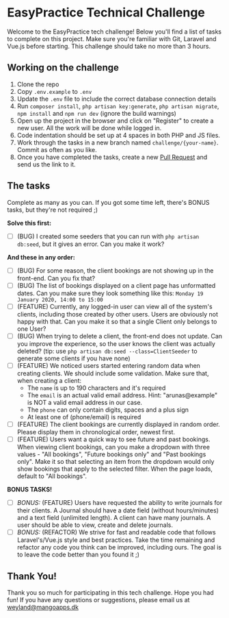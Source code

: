 # EasyPractice Technical Challenge

Welcome to the EasyPractice tech challenge! Below you'll find a list of tasks to complete on this project. Make sure you're familiar with Git, Laravel and Vue.js before starting. This challenge should take no more than 3 hours.

## Working on the challenge

1. Clone the repo
2. Copy `.env.example` to `.env`
3. Update the `.env` file to include the correct database connection details
4. Run `composer install`, `php artisan key:generate`, `php artisan migrate`, `npm install` and `npm run dev` (ignore the build warnings)
5. Open up the project in the browser and click on "Register" to create a new user. All the work will be done while logged in.
6. Code indentation should be set up at 4 spaces in both PHP and JS files.
7. Work through the tasks in a new branch named `challenge/{your-name}`. Commit as often as you like.
8. Once you have completed the tasks, create a new [Pull Request](https://docs.github.com/en/github/collaborating-with-pull-requests/proposing-changes-to-your-work-with-pull-requests/creating-a-pull-request) and send us the link to it.

## The tasks

Complete as many as you can. If you got some time left, there's BONUS tasks, but they're not required ;)

**Solve this first:**
- [ ] (BUG) I created some seeders that you can run with `php artisan db:seed`, but it gives an error. Can you make it work?

**And these in any order:**
- [ ] (BUG) For some reason, the client bookings are not showing up in the front-end. Can you fix that?
- [ ] (BUG) The list of bookings displayed on a client page has unformatted dates. Can you make sure they look something like this: `Monday 19 January 2020, 14:00 to 15:00`
- [ ] (FEATURE) Currently, any logged-in user can view all of the system's clients, including those created by other users. Users are obviously not happy with that. Can you make it so that a single Client only belongs to one User?
- [ ] (BUG) When trying to delete a client, the front-end does not update. Can you improve the experience, so the user knows the client was actually deleted? (tip: use `php artisan db:seed --class=ClientSeeder` to generate some clients if you have none)
- [ ] (FEATURE) We noticed users started entering random data when creating clients. We should include some validation. Make sure that, when creating a client:
  - The `name` is up to 190 characters and it's required
  - The `email` is an actual valid email address. Hint: "arunas@example" is NOT a valid email address in our case.
  - The `phone` can only contain digits, spaces and a plus sign
  - At least one of (phone/email) is required
- [ ] (FEATURE) The client bookings are currently displayed in random order. Please display them in chronological order, newest first.
- [ ] (FEATURE) Users want a quick way to see future and past bookings. When viewing client bookings, can you make a dropdown with three values - "All bookings", "Future bookings only" and "Past bookings only". Make it so that selecting an item from the dropdown would only show bookings that apply to the selected filter. When the page loads, default to "All bookings".

**BONUS TASKS!**
- [ ] *BONUS:* (FEATURE) Users have requested the ability to write journals for their clients. A Journal should have a date field (without hours/minutes) and a text field (unlimited length). A client can have many journals. A user should be able to view, create and delete journals.
- [ ] *BONUS:* (REFACTOR) We strive for fast and readable code that follows Laravel's/Vue.js style and best practices. Take the time remaining and refactor any code you think can be improved, including ours. The goal is to leave the code better than you found it ;)

## Thank You!

Thank you so much for participating in this tech challenge. Hope you had fun! If you have any questions or suggestions, please email us at weyland@mangoapps.dk
